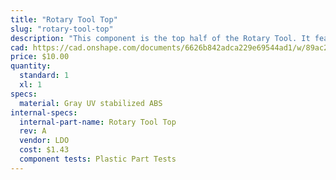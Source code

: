 ```yaml
---
title: "Rotary Tool Top"
slug: "rotary-tool-top"
description: "This component is the top half of the Rotary Tool. It features M3 mounting bosses for the Rotary Tool PCB and bottom half of the Rotary Tool."
cad: https://cad.onshape.com/documents/6626b842adca229e69544ad1/w/89ac2637f82d915f22c2bcd0/e/add47f53147452dd9a6a8ffc?renderMode=0&uiState=625506bb1ad350015b485f62
price: $10.00
quantity:
  standard: 1
  xl: 1
specs:
  material: Gray UV stabilized ABS
internal-specs:
  internal-part-name: Rotary Tool Top
  rev: A
  vendor: LDO
  cost: $1.43
  component tests: Plastic Part Tests
---
```

